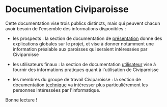 # Documentation Civiparoisse

Cette documentation vise trois publics distincts, mais qui peuvent chacun avoir besoin de l'ensemble des informations disponibles :

* les prospects : la section de documentation de [présentation](PRESENTATION/index.md) donne des explications globales sur le projet, et vise à donner notamment une information préalable aux paroisses qui seraient intéressées par Civiparoisse

* les utilisateurs finaux : la section de documentation [utilisateur](UTILISATION/index.md) vise à fournir des informations pratiques quant à l'utilisation de Civiparoisse

* les membres du groupe de travail Civiparoisse : la section de documentation [technique](TECHNIQUE/index.md) va intéresser plus particulièrement les personnes intéressées par l'informatique.

Bonne lecture !